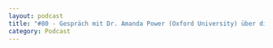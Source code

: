 ```yaml
---
layout: podcast
title: "#80 - Gespräch mit Dr. Amanda Power (Oxford University) über die Neutralität der Wissenschaft [english]"
category: Podcast
---
```


<p><script class="podigee-podcast-player" src="https://cdn.podigee.com/podcast-player/javascripts/podigee-podcast-player.js" data-configuration="https://interviews-4-future.podigee.io/80-i4f/embed?context=external"></script></p>

